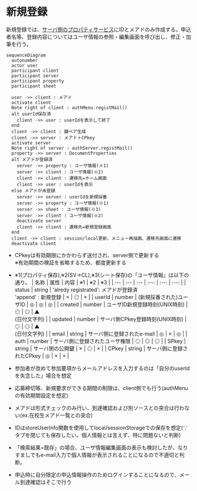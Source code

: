 # 新規登録

新規登録では、[サーバ側のプロパティサービス](#332-%E3%83%A6%E3%83%BC%E3%82%B6%E6%83%85%E5%A0%B1)にIDとメアドのみ作成する。申込者名等、登録内容についてはユーザ情報の参照・編集画面を呼び出し、修正・加筆を行う。

```mermaid
sequenceDiagram
  autonumber
  actor user
  participant client
  participant server
  participant property
  participant sheet

  user ->> client : メアド
  activate client
  Note right of client : authMenu.registMail()
  alt userId保存済
    client ->> user : userIdを表示して終了
  end
  client ->> client : 鍵ペア生成
  client ->> server : メアド＋CPkey
  activate server
  Note right of server : authServer.registMail()
  property ->> server : DocumentProperties
  alt メアドが登録済
    server ->> property : ユーザ情報(※1)
    server ->> client : ユーザ情報(※2)
    client ->> client : 遷移先=ホーム画面
    client ->> user : userIdを表示
  else メアドが未登録
    server ->> server : userIdを新規採番
    server ->> property : ユーザ情報(※1)
    server ->> sheet : ユーザ情報(※3)
    server ->> client : ユーザ情報(※2)
    deactivate server
    client ->> client : 遷移先=新規登録画面
  end
  client ->> client : session/local更新、メニュー再描画、遷移先画面に遷移
  deactivate client
```

- CPkeyは有効期限にかかわらず送付され、server側で更新する<br>
  ※有効期間の検証を省略するため、都度更新する
- ※1(プロパティ保存),※2(SV->CL),※3(シート保存)の「ユーザ情報」は以下の通り。
  | 名称 | 属性 | 内容 | ※1 | ※2 | ※3 |
  | :-- | :-- | :-- | :--: | :--: | :--: |
  | status | string | 'alredy registrated': メアドが登録済<br>'append' : 新規登録 | × | ◎ | × |
  | userId | number | (新規採番された)ユーザID | ◎ | ◎ | ◎ |
  | created | number | ユーザID新規登録時刻(UNIX時刻) | ◎ | ◎ | ▲<br>(日付文字列) |
  | updated | number | サーバ側CPkey登録時刻(UNIX時刻) | ◎ | ◎ | ▲<br>(日付文字列) |
  | email | string | サーバ側に登録されたe-mail | ◎ | × | ◎ |
  | auth | number | サーバ側に登録されたユーザ権限 | ◎ | ◎ | ◎ |
  | SPkey | string | サーバ側の公開鍵 | × | ◎ | × |
  | CPkey | string | サーバ側に登録されたCPkey | ◎ | × | × |


- 参加者が改めて参加要項からメールアドレスを入力するのは「自分のuserIdを失念した」場合を想定
- 応募締切等、新規要求ができる期間の制限は、client側でも行う(authMenuの有効期間設定を想定)
- メアドは形式チェックのみ行い、到達確認および別ソースとの突合は行わない(ex.在校生メアド一覧との突合)
- IDはstoreUserInfo関数を使用してlocal/sessionStorageでの保存を想定(∵タブを閉じても保存したい。個人情報とは言えず、特に問題ないと判断)
- 「検索結果=既存」の場合、ユーザ情報編集画面の表示も検討したが、なりすましでもe-mail入力で個人情報が表示されることになるので不適切と判断。
- 申込時に自分限定の申込情報操作のためログインすることになるので、メール到達確認はそこで行う

<!--
- メアド入力欄は募集要項の一部とし、userId(受付番号)がlocalStrageに存在する場合は表示しない
-->